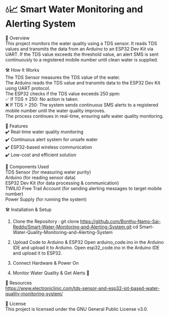 # 💧📈 Smart Water Monitoring and Alerting System

📌 Overview  
This project monitors the water quality using a TDS sensor. It reads TDS values and transmits the data from an Arduino to an ESP32 Dev Kit via UART. If the TDS value exceeds the threshold value, an alert SMS is sent continuously to a registered mobile number until clean water is supplied.

🛠️ How It Works  
The TDS Sensor measures the TDS value of the water.  
The Arduino reads the TDS value and transmits data to the ESP32 Dev Kit using UART protocol.  
The ESP32 checks if the TDS value exceeds 250 ppm:  
✅ If TDS ≤ 250: No action is taken.  
❌ If TDS > 250: The system sends continuous SMS alerts to a registered mobile number until the water quality improves.  
The process continues in real-time, ensuring safe water quality monitoring.  

🚀 Features  
✔️ Real-time water quality monitoring  
✔️ Continuous alert system for unsafe water  
✔️ ESP32-based wireless communication  
✔️ Low-cost and efficient solution

🔧 Components Used  
TDS Sensor (for measuring water purity)  
Arduino (for reading sensor data)  
ESP32 Dev Kit (for data processing & communication)  
TWILIO Free Trail Account (for sending alerting messages to target mobile number)  
Power Supply (for running the system)

🛠️ Installation & Setup
1) Clone the Repository : git clone https://github.com/Bonthu-Namo-Sai-Reddy/Smart-Water-Monitoring-and-Alerting-System.git
cd Smart-Water-Quality-Monitoring-and-Alerting-System

3) Upload Code to Arduino & ESP32
Open arduino_code.ino in the Arduino IDE and upload it to Arduino.
Open esp32_code.ino in the Arduino IDE and upload it to ESP32.

4) Connect Hardware & Power On

5) Monitor Water Quality & Get Alerts 🚨

📂 Resources  
https://www.electroniclinic.com/tds-sensor-and-esp32-iot-based-water-quality-monitoring-system/

📜 License  
This project is licensed under the GNU General Public License v3.0.
